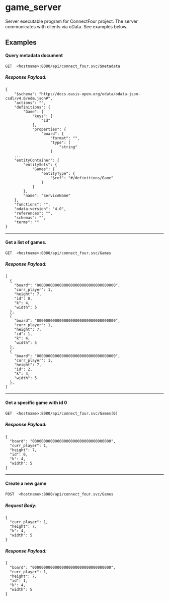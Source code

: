 # game_server
Server executable program for ConnectFour project. The server communicates with clients via oData. See examples below.

## Examples
#### Query metadata document

`GET  <hostname>:8080/api/connect_four.svc/$metadata`

##### Response Payload:
```
{
    "$schema": "http://docs.oasis-open.org/odata/odata-json-csdl/v4.0/edm.json#",
    "actions": "",
    "definitions": {
        "Game": {
            "keys": [
                "id"
            ],
            "properties": {
                "board": {
                    "format": "",
                    "type": [
                        "string"
                    ]
    ...
    "entityContainer": {
        "entitySets": {
            "Games": {
                "entityType": {
                    "$ref": "#/definitions/Game"
                }
            }
        },
        "name": "ServiceName"
    },
    "functions": "",
    "odata-version": "4.0",
    "references": "",
    "schemas": "",
    "terms": ""
}
```
---

#### Get a list of games. 
`GET  <hostname>:8080/api/connect_four.svc/Games`

##### Response Payload:
```
[
  {
    "board": "00000000000000000000000000000000000",
    "curr_player": 1,
    "height": 7,
    "id": 0,
    "k": 4,
    "width": 5
  },
  {
    "board": "00000000000000000000000000000000000",
    "curr_player": 1,
    "height": 7,
    "id": 1,
    "k": 4,
    "width": 5
  },
  {
    "board": "00000000000000000000000000000000000",
    "curr_player": 1,
    "height": 7,
    "id": 2,
    "k": 4,
    "width": 5
  },
]
```
---

#### Get a specific game with id 0
`GET  <hostname>:8080/api/connect_four.svc/Games(0)`

##### Response Payload:
```
{
  "board": "00000000000000000000000000000000000",
  "curr_player": 1,
  "height": 7,
  "id": 0,
  "k": 4,
  "width": 5
}
```
---

#### Create a new game
`POST  <hostname>:8080/api/connect_four.svc/Games`
##### Request Body:
```
{
  "curr_player": 1,
  "height": 7,
  "k": 4,
  "width": 5
}
```

##### Response Payload:
```
{
  "board": "00000000000000000000000000000000000",
  "curr_player": 1,
  "height": 7,
  "id": 1,
  "k": 4,
  "width": 5
}
```
